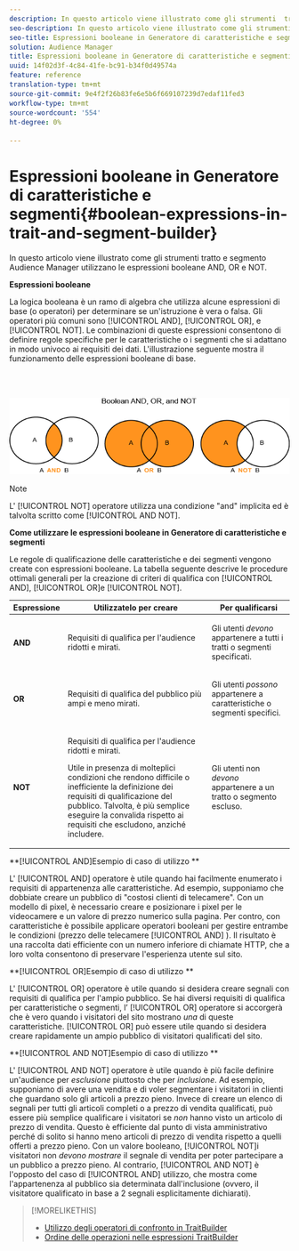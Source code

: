 ```yaml
---
description: In questo articolo viene illustrato come gli strumenti  tratto e segmento Audience Manager utilizzano le espressioni booleane AND, OR e NOT.
seo-description: In questo articolo viene illustrato come gli strumenti  tratto e segmento Audience Manager utilizzano le espressioni booleane AND, OR e NOT.
seo-title: Espressioni booleane in Generatore di caratteristiche e segmenti
solution: Audience Manager
title: Espressioni booleane in Generatore di caratteristiche e segmenti
uuid: 14f02d3f-4c84-41fe-bc91-b34f0d49574a
feature: reference
translation-type: tm+mt
source-git-commit: 9e4f2f26b83fe6e5b6f669107239d7edaf11fed3
workflow-type: tm+mt
source-wordcount: '554'
ht-degree: 0%

---
```



# Espressioni booleane in Generatore di caratteristiche e segmenti{#boolean-expressions-in-trait-and-segment-builder}

In questo articolo viene illustrato come gli strumenti  tratto e segmento Audience Manager utilizzano le espressioni booleane AND, OR e NOT.

<!-- 

c_tb_boolean.xml

 -->

**Espressioni booleane**

La logica booleana è un ramo di algebra che utilizza alcune espressioni di base (o operatori) per determinare se un&#39;istruzione è vera o falsa. Gli operatori più comuni sono [!UICONTROL AND], [!UICONTROL OR], e [!UICONTROL NOT]. Le combinazioni di queste espressioni consentono di definire regole specifiche per le caratteristiche o i segmenti che si adattano in modo univoco ai requisiti dei dati. L&#39;illustrazione seguente mostra il funzionamento delle espressioni booleane di base.

<br> 

![](assets/BooleanOverview_small.png)

>[!NOTE]
>
>L&#39; [!UICONTROL NOT] operatore utilizza una condizione &quot;and&quot; implicita ed è talvolta scritto come [!UICONTROL AND NOT].

**Come utilizzare le espressioni booleane in Generatore di caratteristiche e segmenti**

Le regole di qualificazione delle caratteristiche e dei segmenti vengono create con espressioni booleane. La tabella seguente descrive le procedure ottimali generali per la creazione di criteri di qualifica con [!UICONTROL AND], [!UICONTROL OR]e [!UICONTROL NOT].

<table id="table_C762872C98F54C4A86A2F1C840A86657"> 
 <thead> 
  <tr> 
   <th colname="col1" class="entry"> Espressione </th> 
   <th colname="col2" class="entry"> Utilizzatelo per creare </th> 
   <th colname="col3" class="entry"> Per qualificarsi </th> 
  </tr>
 </thead>
 <tbody> 
  <tr> 
   <td colname="col1"> <p><b><span class="wintitle"> AND</span></b> </p> </td> 
   <td colname="col2"> <p>Requisiti di qualifica per l'audience ridotti e mirati. </p> </td> 
   <td colname="col3"> <p>Gli utenti <i>devono</i> appartenere a tutti i tratti o segmenti specificati. </p> </td> 
  </tr> 
  <tr> 
   <td colname="col1"> <p><b><span class="wintitle"> OR</span></b> </p> </td> 
   <td colname="col2"> <p>Requisiti di qualifica del pubblico più ampi e meno mirati. </p> </td> 
   <td colname="col3"> <p>Gli utenti <i>possono</i> appartenere a caratteristiche o segmenti specifici. </p> </td> 
  </tr> 
  <tr> 
   <td colname="col1"> <p><b><span class="wintitle"> NOT</span></b> </p> </td> 
   <td colname="col2"> <p>Requisiti di qualifica per l'audience ridotti e mirati. </p> <p>Utile in presenza di molteplici condizioni che rendono difficile o inefficiente la definizione dei requisiti di qualificazione del pubblico. Talvolta, è più semplice eseguire la convalida rispetto ai requisiti che escludono, anziché includere. </p> </td> 
   <td colname="col3"> <p>Gli utenti non <i>devono</i> appartenere a un tratto o segmento escluso. </p> </td> 
  </tr> 
 </tbody> 
</table>

**[!UICONTROL AND]Esempio di caso di utilizzo **

L&#39; [!UICONTROL AND] operatore è utile quando hai facilmente enumerato i requisiti di appartenenza alle caratteristiche. Ad esempio, supponiamo che dobbiate creare un pubblico di &quot;costosi clienti di telecamere&quot;. Con un modello di pixel, è necessario creare e posizionare i pixel per le videocamere e un valore di prezzo numerico sulla pagina. Per contro, con caratteristiche è possibile applicare operatori booleani per gestire entrambe le condizioni (prezzo delle telecamere [!UICONTROL AND] ). Il risultato è una raccolta dati efficiente con un numero inferiore di chiamate HTTP, che a loro volta consentono di preservare l&#39;esperienza utente sul sito.

**[!UICONTROL OR]Esempio di caso di utilizzo **

L&#39; [!UICONTROL OR] operatore è utile quando si desidera creare segnali con requisiti di qualifica per l&#39;ampio pubblico. Se hai diversi requisiti di qualifica per caratteristiche o segmenti, l’ [!UICONTROL OR] operatore si accorgerà che è vero quando i visitatori del sito mostrano *una* di queste caratteristiche. [!UICONTROL OR] può essere utile quando si desidera creare rapidamente un ampio pubblico di visitatori qualificati del sito.

**[!UICONTROL AND NOT]Esempio di caso di utilizzo **

L&#39; [!UICONTROL AND NOT] operatore è utile quando è più facile definire un&#39;audience per *esclusione* piuttosto che per *inclusione*. Ad esempio, supponiamo di avere una vendita e di voler segmentare i visitatori in clienti che guardano solo gli articoli a prezzo pieno. Invece di creare un elenco di segnali per tutti gli articoli completi o a prezzo di vendita qualificati, può essere più semplice qualificare i visitatori se *non* hanno visto un articolo di prezzo di vendita. Questo è efficiente dal punto di vista amministrativo perché di solito si hanno meno articoli di prezzo di vendita rispetto a quelli offerti a prezzo pieno. Con un valore booleano, [!UICONTROL NOT]i visitatori non *devono mostrare* il segnale di vendita per poter partecipare a un pubblico a prezzo pieno. Al contrario, [!UICONTROL AND NOT] è l&#39;opposto del caso di [!UICONTROL AND] utilizzo, che mostra come l&#39;appartenenza al pubblico sia determinata dall&#39;inclusione (ovvero, il visitatore qualificato in base a 2 segnali esplicitamente dichiarati).

>[!MORELIKETHIS]
>
>* [Utilizzo degli operatori di confronto in TraitBuilder](../features/traits/trait-comparison-operators.md)
>* [Ordine delle operazioni nelle espressioni TraitBuilder](../features/traits/trait-operator-precedence.md)

